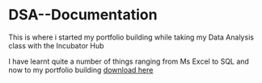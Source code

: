 # DSA--Documentation

This is where i started my portfolio building while taking my Data Analysis class with the Incubator Hub

I have learnt quite a number of things ranging from Ms Excel to SQL and now to my portfolio building 
[download here](https//:www.microsoft.com)

